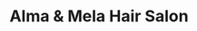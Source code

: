 ---
title: "Alma & Mela Hair Salon"
url: /charlottesville/alma-and-mela-hair-salon/
shop: hairdresser
---